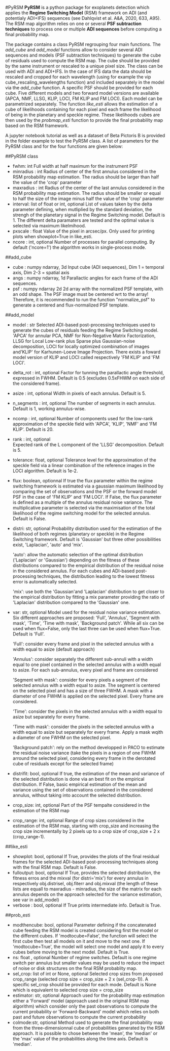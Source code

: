 #PyRSM 
**PyRSM** is a python package for exoplanets detection which applies the **Regime Switching Model** (RSM) framework on ADI (and potentialy ADI+IFS) sequences (see Dahlqvist et al. A&A, 2020, 633, A95).
The RSM map algorithm relies on one or several **PSF subtraction techniques** to process one or multiple **ADI sequences** before computing a final probability map.

The package contains a class PyRSM regrouping four main functions. The *add_cube* and *add_model* functions allow to 
consider several ADI sequences and models (PSF subtraction techniques) to generate the cube of residuals used to compute 
the RSM map. The cube should be provided by the same instrument or rescaled to a unique pixel size. The class can be used 
with ADI and ADI+IFS. In the case of IFS data the data should be rescaled and cropped for each wavelength (using for example the vip cube_rescaling_wavelengths function) and included separately in 
the model via the *add_cube* function. A specific PSF should be provided for each cube. Five different models and two forward 
model versions are available (APCA, NMF, LLSG, KLIP, LOCI, FM KLIP and FM LOCI). Each model can be parametrized separately. The function *like_esti* allows the estimation of a 
cube of likelihoods containing for each pixel and each frame the likelihood of being in the planetary and speckle regime.
These likelihoods cubes are then used by the *probmap_esti* function to provide the final probability map based on the RSM 
framework.

A jupyter notebook tutorial as well as a dataset of Beta Pictoris B is provided in the folder example to test the PyRSM class. A list of parameters for the PyRSM class and for the four functions are given below:

##PyRSM class

* fwhm: int
    Full width at half maximum for the instrument PSF
* minradius : int
    Radius of center of the first annulus considered in the RSM probability
    map estimation. The radius should be larger than half 
    the value of the 'crop' parameter 
* maxradius : int
    Radius of the center of the last annulus considered in the RSM probability
    map estimation. The radius should be smaller or equal to half the
    size of the image minus half the value of the 'crop' parameter 
* interval: list of float or int, optional
    List of values taken by the delta parameter defining, when mutliplied by the 
    standard deviation, the strengh of the planetary signal in the Regime Switching model.
    Default is 1. The different delta paramaters are tested and the optimal value
    is selected via maximum likelmihood.
* pxscale : float
    Value of the pixel in arcsec/px. Only used for printing plots when
    showplot=True in like_esti. 
* ncore : int, optional
    Number of processes for parallel computing. By default ('ncore=1') 
    the algorithm works in single-process mode.  


##add_cube

* cube : numpy ndarray, 3d
    Input cube (ADI sequences), Dim 1 = temporal axis, Dim 2-3 = spatial axis
* angs : numpy ndarray, 1d
    Parallactic angles for each frame of the ADI sequences. 
* psf : numpy ndarray 2d
    2d array with the normalized PSF template, with an odd shape.
    The PSF image must be centered wrt to the array! Therefore, it is
    recommended to run the function "normalize_psf" to generate a 
    centered and flux-normalized PSF template.
    
##add_model

* model : str
    Selected ADI-based post-processing techniques used to 
    generate the cubes of residuals feeding the Regime Switching model.
    'APCA' for annular PCA, NMF for Non-Negative Matrix Factorization, LLSG
    for Local Low-rank plus Sparse plus Gaussian-noise decomposition, LOCI 
    for locally optimized combination of images and'KLIP' for Karhunen-Loeve
    Image Projection. There exists a foward model version of KLIP and LOCI called 
    respectively 'FM KLIP' and 'FM LOCI'.
* delta_rot : int, optional
    Factor for tunning the parallactic angle threshold, expressed in FWHM.
    Default is 0.5 (excludes 0.5xFHWM on each side of the considered frame).
* asize : int, optional
    Width in pixels of each annulus. Default is 5. 
* n_segments : int, optional
    The number of segments in each annulus. Default is 1, working annulus-wise.
* ncomp : int, optional
    Number of components used for the low-rank approximation of the 
    speckle field with 'APCA', 'KLIP', 'NMF' and 'FM KLIP'. Default is 20.
* rank : int, optional        
    Expected rank of the L component of the 'LLSG' decomposition. Default is 5.
* tolerance: float, optional
    Tolerance level for the approximation of the speckle field via a linear 
    combination of the reference images in the LOCI algorithm. Default is 1e-2.
* flux: boolean, optionnal
    If true the flux parameter within the regime switching framework is estimated
    via a gaussian maximum likelihood by comparing the set of observations
    and the PSF or the forward model PSF in the case of 'FM KLIP' and 'FM LOCI'.
    If False, the flux parameter is defined as a multiple of the annulus residual
    noise variance. The multiplicative parameter is selected via the maximisation
    of the total likelihood of the regime switching model for the selected annulus.
    Default is False.
* distri: str, optional
    Probability distribution used for the estimation of the likelihood 
    of both regimes (planetary or speckle) in the Regime Switching framework.
    Default is 'Gaussian' but three other possibilities exist, 'Laplacian',
    'auto' and 'mix'. 
    
    'auto': allow the automatic selection of the optimal distribution ('Laplacian'
    or 'Gaussian') depending on the fitness of these distributions compared to
    the empirical distribution of the residual noise in the considered annulus. 
    For each cubes and ADI-based post-processing techniques, the distribution 
    leading to the lowest fitness error is automatically selected. 
    
    'mix': use both the 'Gaussian'and 'Laplacian' distribution to get closer to
    the empirical distribution by fitting a mix parameter providing the ratio
    of 'Laplacian' distribution compared to the 'Gaussian' one.
* var: str, optional
    Model used for the residual noise variance estimation. Six different approaches
    are proposed: 'Full', 'Annulus', 'Segment with mask', 'Time', 'Time with mask',
    'Background patch'. While all six can be used when flux=False, only the last
    three can be used when flux=True. Default is 'Full'.
    
    'Full': consider every frame and pixel in the selected annulus with a 
    width equal to asize (default approach)
    
    'Annulus': consider separately the different sub-annuli with a width
    equal to one pixel contained in the selected annulus with a width equal
    to asize. For each sub-annulus, every pixel and frame are considered
    
    'Segment with mask': consider for every pixels a segment of the selected annulus with 
    a width equal to asize. The segment is centered on the selected pixel and has
    a size of three FWHM. A mask with a diameter of one FWHM is applied on the
    selected pixel. Every frame are considered.
    
    'Time': consider the pixels in the selected annulus with a width equal to asize
    but separately for every frame.
    
    'Time with mask': consider the pixels in the selected annulus with a width 
    equal to asize but separately for every frame. Apply a mask wqith a diameter of
    one FWHM on the selected pixel.
    
    'Background patch': rely on the method developped in PACO to estimate the 
    residual noise variance (take the pixels in a region of one FWHM arround 
    the selected pixel, considering every frame in the derotated cube of residuals 
    except for the selected frame)
* distrifit: bool, optional
    If true, the estimation of the mean and variance of the selected distribution
    is done via an best fit on the empirical distribution. If False, basic 
    empirical estimation of the mean and variance using the set of observations 
    contained in the considered annulus, without taking into account the selected
    distribution.
* crop_size: int, optional
    Part of the PSF tempalte considered in the estimation of the RSM map
* crop_range: int, optional
    Range of crop sizes considered in the estimation of the RSM map, starting with crop_size
    and increasing the crop size incrementally by 2 pixels up to a crop size of 
    crop_size + 2 x (crop_range-1).  
    
    
##like_esti

* showplot: bool, optional
    If True, provides the plots of the final residual frames for the selected 
    ADI-based post-processing techniques along with the final RSM map. Default is False.
* fulloutput: bool, optional
    If True, provides the selected distribution, the fitness erros and the mixval 
    (for distri='mix') for every annulus in respectively obj.distrisel, obj.fiterr
    and obj.mixval (the length of these lists are equall to maxradius - minradius, the
    size of the matrix for each annulus depends on the approach selected for the variance
    estimation, see var in add_model)
* verbose : bool, optional
    If True prints intermediate info. Default is True.
    
##prob_esti

* modthencube: bool, optional
    Parameter defining if the concatenated cube feeding the RSM model is created
    considering first the model or the different cubes. If 'modtocube=False',
    the function will select the first cube then test all models on it and move 
    to the next one. If 'modtocube=True', the model will select one model and apply
    it to every cubes before moving to the next model. Default is True.
* ns: float , optional
     Number of regime switches. Default is one regime switch per annulus but 
     smaller values may be used to reduce the impact of noise or disk structures
     on the final RSM probablity map.
* sel_crop: list of int or None, optional
    Selected crop sizes from proposed crop_range (selected crop size = crop_size + 2 x (sel_crop-1)).
    A specific sel_crop should be provided for each mode. Default is None which is equivalent to
    selected crop size = crop_size
* estimator: str, optional
    Approach used for the probability map estimation either a 'Forward' model
    (approach used in the original RSM map algorithm) which consider only the 
    past observations to compute the current probability or 'Forward-Backward' model
    which relies on both past and future observations to compute the current probability
* colmode:str, optional
    Method used to generate the final probability map from the three-dimensionnal cube
    of probabilities generated by the RSM approach. It is possible to chose between the 'mean',
    the 'median' or the 'max' value of the probabilities along the time axis. Default is 'median'.